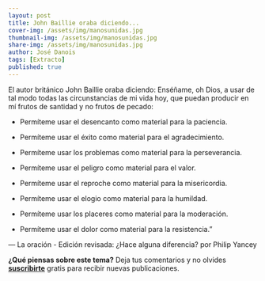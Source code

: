 ```yaml
---
layout: post
title: John Baillie oraba diciendo...
cover-img: /assets/img/manosunidas.jpg
thumbnail-img: /assets/img/manosunidas.jpg
share-img: /assets/img/manosunidas.jpg
author: José Danois
tags: [Extracto]
published: true
---
```

El autor británico John Baillie oraba diciendo: Enséñame, oh Dios, a usar de tal modo todas las circunstancias de mi vida hoy, que puedan producir en mí frutos de santidad y no frutos de pecado:

-   Permíteme usar el desencanto como material para la paciencia.
    
-   Permíteme usar el éxito como material para el agradecimiento.
    
-   Permíteme usar los problemas como material para la   	perseverancia.
    
-   Permíteme usar el peligro como material para el valor.
    
-   Permíteme usar el reproche como material para la misericordia.
    
-   Permíteme usar el elogio como material para la humildad.
    
-   Permíteme usar los placeres como material para la moderación.
    
-   Permíteme usar el dolor como material para la resistencia.”
    

— La oración - Edición revisada: ¿Hace alguna diferencia? por Philip Yancey

**¿Qué piensas sobre este tema?** Deja tus comentarios y no olvides **[suscribirte](https://www.feedio.co/@jdanois)** gratis para recibir nuevas publicaciones.



<!--stackedit_data:
eyJoaXN0b3J5IjpbLTEzOTIxNjM0MjBdfQ==
-->